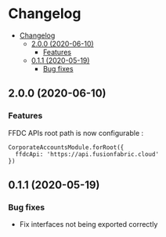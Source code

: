 # Changelog

<!-- TOC -->

- [Changelog](#changelog)
  - [2.0.0 (2020-06-10)](#200-2020-06-10)
    - [Features](#features)
  - [0.1.1 (2020-05-19)](#011-2020-05-19)
    - [Bug fixes](#bug-fixes)

<!-- /TOC -->

## 2.0.0 (2020-06-10)

### Features

FFDC APIs root path is now configurable :

```
CorporateAccountsModule.forRoot({
  ffdcApi: 'https://api.fusionfabric.cloud'
})
```

## 0.1.1 (2020-05-19)

### Bug fixes

- Fix interfaces not being exported correctly
